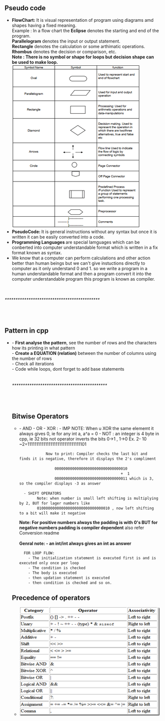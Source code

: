 <h2>Pseudo code</h2>
<ul>
  <li>
    <b>FlowChart:</b> It is visual representation of program using diagrams amd shapes having a fixed meaning.<br/>
    Example : In a flow chart the <b>Eclipse</b> denotes the starting and end of the program.<br/>
    <b>Parallelogram</b> denotes the input or output statement. <br/>
    <b>Rectangle</b> denotes the calculation or some arthimatic operations.<br />
    <b>Rhombus</b> denotes the decision or comparison, etc.<br />
    <b>Note : There is no symbol or shape for loops but decision shape can be used to make loop.</b> <br />
    <img src="flowchart.png" />
  </li>
  <li>
    <b>PseudoCode: </b> It is general instructions without any syntax but once it is written it can be easily converted into a code.
  </li>
  <li>
    <b>Programming Languages </b> are special lamguages which can be conberted into computer understandable format which is written in a fix format known as syntax.
  </li>
  <li>
    We know that a computer can perform calculations and other action better than human beings but we can't give instuctions directly to computer as it only understand 0 and 1. so we write a program in a human understandable format and then a program convert it into the computer understandable program this program is known as compiler.
  </li>
</ul>
<br/>
<h6>********************************************</h6>
<br/>
<h2>Pattern in cpp</h2>
<ul>
  <li>
     - <b>First analyse the pattern</b>, see the number of rows and the characters how its printing in what pattern<br />
     - <b>Create a EQUATION (relation)</b> between the number of columns using the number of rows <br/>
     - Check all iterations<br/>
     - Code while loops, dont forget to add base statements <br/>

<br/>
<h6>********************************************</h6>
<br/>
<h2>Bitwise Operators</h2>
<ul>
  <li>- AND 
      - OR
      - XOR :
            - IMP NOTE: When u XOR the same elememt it always gives 0, ie for any int a, a^a = 0
      - NOT : an integer is 4 byte in cpp, ie 32 bits
              not operator inverts the bits 0->1 , 1->0 
              Ex. 2- 10 
                  ~2=111111111111111111111111111111101

                Now to print: Compiler checks the last bit and finds it is negative, therefore it displays the 2's compliment

                    000000000000000000000000000000010
                                                  +  1
                    000000000000000000000000000000011 which is 3, so the compiler displays -3 as answer
 
      - SHIFT OPERATORS
            Note: when number is small left shifting is multiplying by 2, BUT for lager numbers like 
            010000000000000000000000000000010 , now left shifting to a bit will make it negative
<b>
            Note: For positive numbers always the padding is with 0's BUT for  negative numbers padding is compiler dependent</b>   
            also refer Conversion readme 
<br/>
<br/>
<b>
      Genral note: 
      -  an int/int always gives an int as answer </b>

      FOR LOOP FLOW: 
        - The initialization statement is executed first is and is executed only once per loop
        - The condition is checked 
        - The body is executed 
        - then updation statement is executed 
        - then condition is checked and so on.                                    
  </li>
</ul>
<h2>Precedence of operators</h2>
<ul>
  <li>
  <img src="precedence.png" />
  </li>
</ul>
